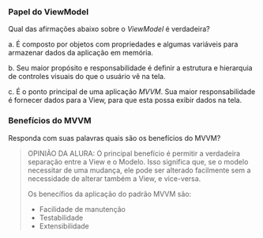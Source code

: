 ﻿### Papel do ViewModel ###

Qual das afirmações abaixo sobre o _ViewModel_ é verdadeira?

a. É composto por objetos com propriedades e algumas variáveis para armazenar
dados da aplicação em memória. 

b. Seu maior propósito e responsabilidade é definir a estrutura e hierarquia de 
controles visuais do que o usuário vê na tela.

c. É o ponto principal de uma aplicação _MVVM_. Sua maior responsabilidade é
fornecer dados para a View, para que esta possa exibir dados na tela.

### Benefícios do MVVM ###

Responda com suas palavras quais são os benefícios do MVVM?

> OPINIÃO DA ALURA:
> O principal benefício é permitir a verdadeira separação entre a View e
> o Modelo. Isso significa que, se o modelo necessitar de uma mudança, ele
> pode ser alterado facilmente sem a necessidade de alterar também a View,
> e vice-versa.
> 
> Os benecífios da aplicação do padrão MVVM são:
> 
> - Facilidade de manutenção
> - Testabilidade
> - Extensibilidade


